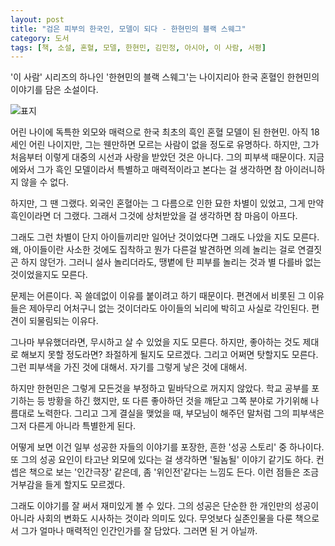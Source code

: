 ```yaml
---
layout: post
title: "검은 피부의 한국인, 모델이 되다 - 한현민의 블랙 스웨그"
category: 도서
tags: [책, 소설, 혼혈, 모델, 한현민, 김민정, 아시아, 이 사람, 서평]
---
```


'이 사람' 시리즈의 하나인
'한현민의 블랙 스웨그'는
나이지리아 한국 혼혈인 한현민의 이야기를 담은 소설이다.

![표지](https://lh3.googleusercontent.com/pqvEOgrQslGGyIKyPufYmbr-ZeRuTGVw7eJze-47FDgbBlarDw8atNjgHV7PpndG5uH2_owlL5Jy-w=s480)

어린 나이에 독특한 외모와 매력으로
한국 최초의 흑인 혼혈 모델이 된 한현민.
아직 18세인 어린 나이지만,
그는 웬만하면 모르는 사람이 없을 정도로 유명하다.
하지만, 그가 처음부터 이렇게 대중의 시선과 사랑을 받았던 것은 아니다.
그의 피부색 때문이다.
지금에와서 그가 흑인 모델이라서 특별하고 매력적이라고 본다는 걸 생각하면
참 아이러니하지 않을 수 없다.

하지만, 그 땐 그랬다.
외국인 혼혈아는 그 다름으로 인한 묘한 차별이 있었고,
그게 만약 흑인이라면 더 그랬다.
그래서 그것에 상처받았을 걸 생각하면 참 마음이 아프다.

그래도 그런 차별이 단지 아이들끼리만 일어난 것이었다면 그래도 나았을 지도 모른다.
왜, 아이들이란 사소한 것에도 집착하고
뭔가 다른걸 발견하면 의례 놀리는 걸로 연결짓곤 하지 않던가.
그러니 설사 놀리더라도,
땡볕에 탄 피부를 놀리는 것과 별 다를바 없는 것이었을지도 모른다.

문제는 어른이다.
꼭 쓸데없이 이유를 붙이려고 하기 때문이다.
편견에서 비롯된 그 이유들은
제아무리 어처구니 없는 것이더라도 아이들의 뇌리에 박히고 사실로 각인된다.
편견이 되물림되는 이유다.

그나마 부유했더라면, 무시하고 살 수 있었을 지도 모른다.
하지만, 좋아하는 것도 제대로 해보지 못할 정도라면?
좌절하게 될지도 모르겠다.
그리고 어쩌면 탓할지도 모른다.
그런 피부색을 가진 것에 대해서.
자기를 그렇게 낳은 것에 대해서.

하지만 한현민은 그렇게 모든것을 부정하고 밑바닥으로 꺼지지 않았다.
학교 공부를 포기하는 등 방황을 하긴 했지만,
또 다른 좋아하던 것을 깨닫고
그쪽 분야로 가기위해 나름대로 노력한다.
그리고 그게 결실을 맺었을 때,
부모님이 해주던 말처럼 그의 피부색은 그저 다른게 아니라 특별한게 된다.

어떻게 보면 이건 일부 성공한 자들의 이야기를 포장한, 흔한 '성공 스토리' 중 하나이다.
또 그의 성공 요인이 타고난 외모에 있다는 걸 생각하면 '될놈될' 이야기 같기도 하다.
컨셉은 책으로 보는 '인간극장' 같은데, 좀 '위인전'같다는 느낌도 든다.
이런 점들은 조금 거부감을 들게 할지도 모르겠다.

그래도 이야기를 잘 써서 재미있게 볼 수 있다.
그의 성공은 단순한 한 개인만의 성공이 아니라
사회의 변화도 시사하는 것이라 의미도 있다.
무엇보다 실존인물을 다룬 책으로서
그가 얼마나 매력적인 인간인가를 잘 담았다.
그러면 된 거 아닐까.
